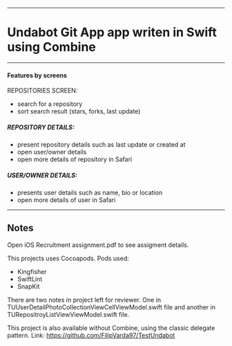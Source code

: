 ----------------------------------------------------------------------
# Undabot Git App app writen in Swift using Combine
----------------------------------------------------------------------
#### Features by screens
REPOSITORIES SCREEN:
- search for a repository
- sort search result (stars, forks, last update)

##### REPOSITORY DETAILS:
- present repository details such as last update or created at
- open user/owner details
- open more details of repository in Safari

##### USER/OWNER DETAILS:
- presents user details such as name, bio or location
- open more details of user in Safari

----------------------------------------------------------------------
## Notes
Open iOS Recruitment assignment.pdf to see assigment details.

This projects uses Cocoapods. Pods used:
- Kingfisher
- SwiftLint
- SnapKit

There are two notes in project left for reviewer.
One in TUUserDetailPhotoCollectionViewCellViewModel.swift file and another in TURepositroyListViewViewModel.swift file.

This project is also available without Combine, using the classic delegate pattern.
Link: https://github.com/FilipVarda97/TestUndabot

